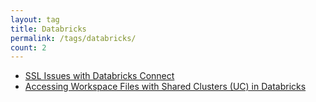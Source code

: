 ```yaml
---
layout: tag
title: Databricks
permalink: /tags/databricks/
count: 2
---
```


- [SSL Issues with Databricks Connect](https://github.totter.pw/posts/SSL-Issues-Databricks-Connect/)
- [Accessing Workspace Files with Shared Clusters (UC) in Databricks](https://github.totter.pw/posts/Access-Workspace-Files-in-UC/)
